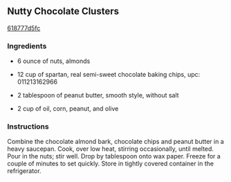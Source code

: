 ## Nutty Chocolate Clusters

[618777d5fc](http://www.food.com/recipe/nutty-chocolate-clusters-77532)

### Ingredients

 - 6 ounce of nuts, almonds

 - 12 cup of spartan, real semi-sweet chocolate baking chips, upc: 011213162966

 - 2 tablespoon of peanut butter, smooth style, without salt

 - 2 cup of oil, corn, peanut, and olive

### Instructions

Combine the chocolate almond bark, chocolate chips and peanut butter in a heavy saucepan. Cook, over low heat, stirring occasionally, until melted. Pour in the nuts; stir well. Drop by tablespoon onto wax paper. Freeze for a couple of minutes to set quickly. Store in tightly covered container in the refrigerator.